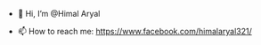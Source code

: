 - 👋 Hi, I’m @Himal Aryal

- 📫 How to reach me: https://www.facebook.com/himalaryal321/

<!---
himal7070/himal7070 is a ✨ special ✨ repository because its `README.md` (this file) appears on your GitHub profile.
You can click the Preview link to take a look at your changes.
--->
